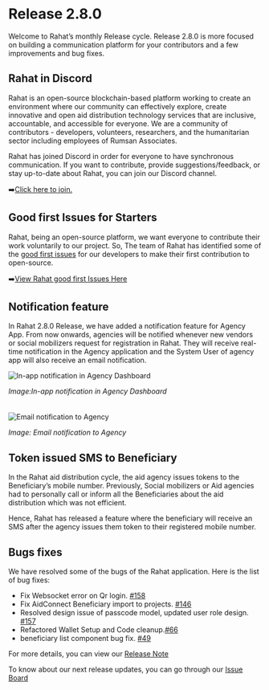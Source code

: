 # Release 2.8.0

Welcome to Rahat’s monthly Release cycle. Release 2.8.0 is more focused on building a communication platform for your contributors and a few improvements and bug fixes.

## Rahat in Discord

Rahat is an open-source blockchain-based platform working to create an environment where our community can effectively explore, create innovative and open aid distribution technology services that are inclusive, accountable, and accessible for everyone. We are a community of contributors - developers, volunteers, researchers, and the humanitarian sector including employees of Rumsan Associates.

Rahat has joined Discord in order for everyone to have synchronous communication. If you want to contribute, provide suggestions/feedback, or stay up-to-date about Rahat, you can join our Discord channel.

➡️[Click here to join.](https://discord.gg/zDwzuCAhmu)

## Good first Issues for Starters

Rahat, being an open-source platform, we want everyone to contribute their work voluntarily to our project. So, The team of Rahat has identified some of the [good first issues](https://goodfirstissue.dev/) for our developers to make their first contribution to open-source.

➡️[View Rahat good first Issues Here](https://github.com/orgs/esatya/projects/2?card_filter_query=label%3A%22good+first+issue%22)

## Notification feature

In Rahat 2.8.0 Release, we have added a notification feature for Agency App. From now onwards, agencies will be notified whenever new vendors or social mobilizers request for registration in Rahat. They will receive real-time notification in the Agency application and the System User of agency app will also receive an email notification.

![In-app notification in Agency Dashboard](https://assets.rumsan.com/esatya/rahat-notification.png)

_Image:In-app notification in Agency Dashboard_
<br/>
<br/>
<br/>
![Email notification to Agency](https://assets.rumsan.com/esatya/rahat-email-notification.png)

_Image: Email notification to Agency_

## Token issued SMS to Beneficiary

In the Rahat aid distribution cycle, the aid agency issues tokens to the Beneficiary’s mobile number. Previously, Social mobilizers or Aid agencies had to personally call or inform all the Beneficiaries about the aid distribution which was not efficient.

Hence, Rahat has released a feature where the beneficiary will receive an SMS after the agency issues them token to their registered mobile number.

## Bugs fixes

We have resolved some of the bugs of the Rahat application. Here is the list of bug fixes:

- Fix Websocket error on Qr login. [#158](https://github.com/esatya/rahat/pull/158)
- Fix AidConnect Beneficiary import to projects. [#146](https://github.com/esatya/rahat/pull/146)
- Resolved design issue of passcode model, updated user role design. [#157](https://github.com/esatya/rahat-agency/pull/157)
- Refactored Wallet Setup and Code cleanup.[#66](https://github.com/esatya/rahat-vendor/pull/66)
- beneficiary list component bug fix. [#49](https://github.com/esatya/rahat-mobilizer/pull/49)

For more details, you can view our [Release Note](https://github.com/esatya/rahat/releases/tag/v2.8.0)

To know about our next release updates, you can go through our [Issue Board](https://github.com/orgs/esatya/projects/2)
